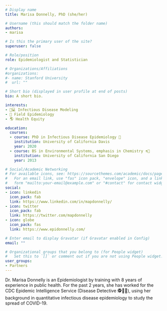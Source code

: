 ```yaml
---
# Display name
title: Marisa Donnelly, PhD (she/her)

# Username (this should match the folder name)
authors:
- marisa

# Is this the primary user of the site?
superuser: false

# Role/position
role: Epidemiologist and Statistician

# Organizations/Affiliations
#organizations:
#- name: Stanford University
#  url: ""

# Short bio (displayed in user profile at end of posts)
bio: A short bio.

interests:
- 👩💻 Infectious Disease Modeling
- 🥾 Field Epidemiology
- 🌎 Health Equity

education:
  courses:
  - course: PhD in Infectious Disease Epidemiology 🦠
    institution: University of California Davis
    year: 2020
  - course: BS in Environmental Systems, emphasis in Chemistry ⚗️🧪
    institution: University of California San Diego
    year: 2013

# Social/Academic Networking
# For available icons, see: https://sourcethemes.com/academic/docs/page-builder/#icons
#   For an email link, use "fas" icon pack, "envelope" icon, and a link in the
#   form "mailto:your-email@example.com" or "#contact" for contact widget.
social:
- icon: linkedin
  icon_pack: fab
  link: https://www.linkedin.com/in/mapdonnelly/
- icon: twitter
  icon_pack: fab
  link: https://twitter.com/mapdonnelly
- icon: globe
  icon_pack: fas
  link: https://www.epidonnelly.com/

# Enter email to display Gravatar (if Gravatar enabled in Config)
email: ""

# Organizational groups that you belong to (for People widget)
#   Set this to `[]` or comment out if you are not using People widget.
user_groups:
- Partners
---
```


Dr. Marisa Donnelly is an Epidemiologist by training with 8 years of experience in public health. For the past 2 years, she has worked for the CDC Epidemic Intelligence Service (Disease Detective 🕵🔎️🦠), using her background in quantitative infectious disease epidemiology to study the spread of COVID-19. 

